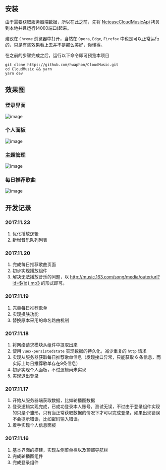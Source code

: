 ## 安装

由于需要获取服务器端数据，所以在此之前，先将 [NeteaseCloudMusicApi](https://github.com/hwaphon/NeteaseCloudMusicApi) 拷贝到本地并且运行(4000端口)起来。

建议在 `Chrome` 浏览器中打开，当然在 `Opera`, `Edge`, `Firefox` 中也是可以正常运行的，只是有些效果看上去并不是那么美好，你懂得。

在之前的步骤完成之后，运行以下命令即可预览本项目

    git clone https://github.com/hwaphon/CloudMusic.git
    cd CloudMusic && yarn
    yarn dev
    
## 效果图

### 登录界面

![image](http://ozg83iln2.bkt.clouddn.com/preview1.jpg)

### 个人面板

![image](http://ozg83iln2.bkt.clouddn.com/preview2.jpg)

### 主题管理

![image](http://ozg83iln2.bkt.clouddn.com/preview3.jpg)

### 每日推荐歌曲

![image](http://ozg83iln2.bkt.clouddn.com/preview4.jpg)

## 开发记录

### 2017.11.23

1. 优化播放逻辑
2. 新增音乐队列列表

### 2017.11.20

1. 完成每日推荐歌曲页面
2. 初步实现播放组件
4. 解决无法播放音乐的问题，以 http://music.163.com/song/media/outer/url?id=${id}.mp3 的形式即可。
### 2017.11.19

1. 完善每日推荐歌单
2. 实现换肤功能
3. 替换原本采用的命名路由机制

### 2017.11.18

1. 将网络请求模块从组件中提取出来
2. 使用 `vuex-persistedstate` 实现数据的持久化，减少重复的 `http` 请求
3. 实现从服务器获取每日推荐歌单信息（发现接口异常，只能获取 6 条信息，而实际上每日推荐歌单存在9条信息）
4. 初步实现个人面板，不过逻辑尚未实现
5. 实现退出登录


### 2017.11.17

1. 开始从服务器端获取数据，比如轮播图数据
2. 登录逻辑实现完成，已成功登录本人账号，测试无误，不过由于登录组件实现的只是个雏形，只有当正常获取数据的情况下才可以完成登录，如果出现错误不会提示错误，比如密码输入错误。
3. 着手实现个人信息面板

### 2017.11.16

1. 基本界面的搭建，实现左侧菜单栏以及顶部导航栏
2. 完成轮播图组件
3. 完成登录组件


